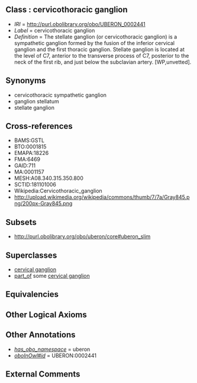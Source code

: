 
## Class : cervicothoracic ganglion

 * *IRI* = http://purl.obolibrary.org/obo/UBERON_0002441
 * *Label* = cervicothoracic ganglion
 * *Definition* = The stellate ganglion (or cervicothoracic ganglion) is a sympathetic ganglion formed by the fusion of the inferior cervical ganglion and the first thoracic ganglion. Stellate ganglion is located at the level of C7, anterior to the transverse process of C7, posterior to the neck of the first rib, and just below the subclavian artery. [WP,unvetted].

## Synonyms

 * cervicothoracic sympathetic ganglion
 * ganglion stellatum
 * stellate ganglion

## Cross-references

 * BAMS:GSTL
 * BTO:0001815
 * EMAPA:18226
 * FMA:6469
 * GAID:711
 * MA:0001157
 * MESH:A08.340.315.350.800
 * SCTID:181101006
 * Wikipedia:Cervicothoracic_ganglion
 * http://upload.wikimedia.org/wikipedia/commons/thumb/7/7a/Gray845.png/200px-Gray845.png

## Subsets

 * http://purl.obolibrary.org/obo/uberon/core#uberon_slim

## Superclasses

 * [cervical ganglion](../../UBERON/91/UBERON_0001991.md)
 * [part_of](../../BFO/50/BFO_0000050.md) some [cervical ganglion](../../UBERON/91/UBERON_0001991.md)

## Equivalencies


## Other Logical Axioms


## Other Annotations

 * *[has_obo_namespace](../../ce/oboInOwl#hasOBONamespace.md)* = uberon
 * *[oboInOwl#id](../../id/oboInOwl#id.md)* = UBERON:0002441

## External Comments

